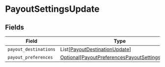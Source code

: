 # PayoutSettingsUpdate


## Fields

| Field                                                                                                           | Type                                                                                                            | Required                                                                                                        | Description                                                                                                     |
| --------------------------------------------------------------------------------------------------------------- | --------------------------------------------------------------------------------------------------------------- | --------------------------------------------------------------------------------------------------------------- | --------------------------------------------------------------------------------------------------------------- |
| `payout_destinations`                                                                                           | List[[PayoutDestinationUpdate](../../models/shared/payoutdestinationupdate.md)]                                 | :heavy_minus_sign:                                                                                              | N/A                                                                                                             |
| `payout_preferences`                                                                                            | [Optional[PayoutPreferencesPayoutSettingsUpdate]](../../models/shared/payoutpreferencespayoutsettingsupdate.md) | :heavy_minus_sign:                                                                                              | N/A                                                                                                             |